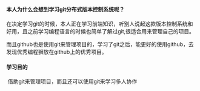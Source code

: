 #### 本人为什么会想到学习git分布式版本控制系统呢？

​		在决定学习git的时候，本人正在学习前端知识，听别人说起这款版本控制系统和好用，且之前学习编程语言的时候也简单了解过git,很适合用来管理自己的项目。

​		而且github也是使用git来管理项目的，学习了git之后，能更好的使用github，去发现优秀编程狮放在github上的优秀项目。



#### 学习目的

​		借助git来管理项目，而且还可以使用git来学习多人协作

